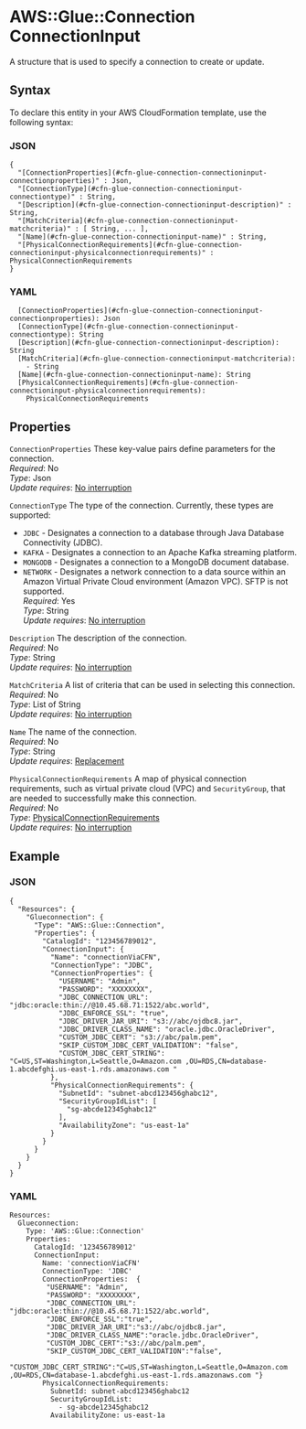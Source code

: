 # AWS::Glue::Connection ConnectionInput<a name="aws-properties-glue-connection-connectioninput"></a>

A structure that is used to specify a connection to create or update\.

## Syntax<a name="aws-properties-glue-connection-connectioninput-syntax"></a>

To declare this entity in your AWS CloudFormation template, use the following syntax:

### JSON<a name="aws-properties-glue-connection-connectioninput-syntax.json"></a>

```
{
  "[ConnectionProperties](#cfn-glue-connection-connectioninput-connectionproperties)" : Json,
  "[ConnectionType](#cfn-glue-connection-connectioninput-connectiontype)" : String,
  "[Description](#cfn-glue-connection-connectioninput-description)" : String,
  "[MatchCriteria](#cfn-glue-connection-connectioninput-matchcriteria)" : [ String, ... ],
  "[Name](#cfn-glue-connection-connectioninput-name)" : String,
  "[PhysicalConnectionRequirements](#cfn-glue-connection-connectioninput-physicalconnectionrequirements)" : PhysicalConnectionRequirements
}
```

### YAML<a name="aws-properties-glue-connection-connectioninput-syntax.yaml"></a>

```
  [ConnectionProperties](#cfn-glue-connection-connectioninput-connectionproperties): Json
  [ConnectionType](#cfn-glue-connection-connectioninput-connectiontype): String
  [Description](#cfn-glue-connection-connectioninput-description): String
  [MatchCriteria](#cfn-glue-connection-connectioninput-matchcriteria): 
    - String
  [Name](#cfn-glue-connection-connectioninput-name): String
  [PhysicalConnectionRequirements](#cfn-glue-connection-connectioninput-physicalconnectionrequirements): 
    PhysicalConnectionRequirements
```

## Properties<a name="aws-properties-glue-connection-connectioninput-properties"></a>

`ConnectionProperties`  <a name="cfn-glue-connection-connectioninput-connectionproperties"></a>
These key\-value pairs define parameters for the connection\.  
*Required*: No  
*Type*: Json  
*Update requires*: [No interruption](https://docs.aws.amazon.com/AWSCloudFormation/latest/UserGuide/using-cfn-updating-stacks-update-behaviors.html#update-no-interrupt)

`ConnectionType`  <a name="cfn-glue-connection-connectioninput-connectiontype"></a>
The type of the connection\. Currently, these types are supported:  
+ `JDBC` \- Designates a connection to a database through Java Database Connectivity \(JDBC\)\.
+ `KAFKA` \- Designates a connection to an Apache Kafka streaming platform\.
+ `MONGODB` \- Designates a connection to a MongoDB document database\.
+ `NETWORK` \- Designates a network connection to a data source within an Amazon Virtual Private Cloud environment \(Amazon VPC\)\.
SFTP is not supported\.  
*Required*: Yes  
*Type*: String  
*Update requires*: [No interruption](https://docs.aws.amazon.com/AWSCloudFormation/latest/UserGuide/using-cfn-updating-stacks-update-behaviors.html#update-no-interrupt)

`Description`  <a name="cfn-glue-connection-connectioninput-description"></a>
The description of the connection\.  
*Required*: No  
*Type*: String  
*Update requires*: [No interruption](https://docs.aws.amazon.com/AWSCloudFormation/latest/UserGuide/using-cfn-updating-stacks-update-behaviors.html#update-no-interrupt)

`MatchCriteria`  <a name="cfn-glue-connection-connectioninput-matchcriteria"></a>
A list of criteria that can be used in selecting this connection\.  
*Required*: No  
*Type*: List of String  
*Update requires*: [No interruption](https://docs.aws.amazon.com/AWSCloudFormation/latest/UserGuide/using-cfn-updating-stacks-update-behaviors.html#update-no-interrupt)

`Name`  <a name="cfn-glue-connection-connectioninput-name"></a>
The name of the connection\.  
*Required*: No  
*Type*: String  
*Update requires*: [Replacement](https://docs.aws.amazon.com/AWSCloudFormation/latest/UserGuide/using-cfn-updating-stacks-update-behaviors.html#update-replacement)

`PhysicalConnectionRequirements`  <a name="cfn-glue-connection-connectioninput-physicalconnectionrequirements"></a>
A map of physical connection requirements, such as virtual private cloud \(VPC\) and `SecurityGroup`, that are needed to successfully make this connection\.  
*Required*: No  
*Type*: [PhysicalConnectionRequirements](aws-properties-glue-connection-physicalconnectionrequirements.md)  
*Update requires*: [No interruption](https://docs.aws.amazon.com/AWSCloudFormation/latest/UserGuide/using-cfn-updating-stacks-update-behaviors.html#update-no-interrupt)


## Example <a name="aws-properties-glue-connection-connectioninput-example"></a>

### JSON<a name="aws-properties-glue-connection-connectioninput-jsonexample.json"></a>

```
{
  "Resources": {
    "Glueconnection": {
      "Type": "AWS::Glue::Connection",
      "Properties": {
        "CatalogId": "123456789012",
        "ConnectionInput": {
          "Name": "connectionViaCFN",
          "ConnectionType": "JDBC",
          "ConnectionProperties": {
            "USERNAME": "Admin",
            "PASSWORD": "XXXXXXXX",
            "JDBC_CONNECTION_URL": "jdbc:oracle:thin://@10.45.68.71:1522/abc.world",
            "JDBC_ENFORCE_SSL": "true",
            "JDBC_DRIVER_JAR_URI": "s3://abc/ojdbc8.jar",
            "JDBC_DRIVER_CLASS_NAME": "oracle.jdbc.OracleDriver",
            "CUSTOM_JDBC_CERT": "s3://abc/palm.pem",
            "SKIP_CUSTOM_JDBC_CERT_VALIDATION": "false",
            "CUSTOM_JDBC_CERT_STRING": "C=US,ST=Washington,L=Seattle,O=Amazon.com ,OU=RDS,CN=database-1.abcdefghi.us-east-1.rds.amazonaws.com "
          },
          "PhysicalConnectionRequirements": {
            "SubnetId": "subnet-abcd123456ghabc12",
            "SecurityGroupIdList": [
              "sg-abcde12345ghabc12"
            ],
            "AvailabilityZone": "us-east-1a"
          }
        }
      }
    }
  }
}
```

### YAML<a name="aws-properties-glue-connection-connectioninput-yamlexample.yaml"></a>

```
Resources:
  Glueconnection:
    Type: 'AWS::Glue::Connection'
    Properties:
      CatalogId: '123456789012'
      ConnectionInput:
        Name: 'connectionViaCFN'
        ConnectionType: 'JDBC'
        ConnectionProperties:  {
         "USERNAME": "Admin",
         "PASSWORD": "XXXXXXXX",
         "JDBC_CONNECTION_URL": "jdbc:oracle:thin://@10.45.68.71:1522/abc.world",
         "JDBC_ENFORCE_SSL":"true",
         "JDBC_DRIVER_JAR_URI":"s3://abc/ojdbc8.jar",
         "JDBC_DRIVER_CLASS_NAME":"oracle.jdbc.OracleDriver",
         "CUSTOM_JDBC_CERT":"s3://abc/palm.pem",
         "SKIP_CUSTOM_JDBC_CERT_VALIDATION":"false",
         "CUSTOM_JDBC_CERT_STRING":"C=US,ST=Washington,L=Seattle,O=Amazon.com ,OU=RDS,CN=database-1.abcdefghi.us-east-1.rds.amazonaws.com "}
        PhysicalConnectionRequirements: 
          SubnetId: subnet-abcd123456ghabc12
          SecurityGroupIdList: 
            - sg-abcde12345ghabc12
          AvailabilityZone: us-east-1a
```
